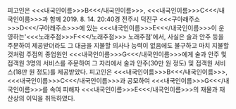 피고인은 <<<내국인이름>>>B<<</내국인이름>>>, <<<내국인이름>>>C<<</내국인이름>>>과 함께 2019. 8. 14. 20:40경 전주시 덕진구 <<<구아래주소>>>D<<</구아래주소>>>에 있는 <<<내국인이름>>>E<<</내국인이름>>>이 운영하는'<<<노래주점>>>F<<</노래주점>>> 노래주점'에서, 사실은 술과 안주 등을 주문하여 제공받더라도 그 대금을 지불할 의사나 능력이 없음에도 불구하고 마치 지불할 것처럼 주점의 종업원인 <<<내국인이름>>>G<<</내국인이름>>>에게 술과 안주 및 접객원 3명의 서비스를 주문하여 그 자리에서 술과 안주(30만 원 정도) 및 접객원 서비스(18만 원 정도)를 제공받았다.
피고인은 <<<내국인이름>>>B<<</내국인이름>>>, <<<내국인이름>>>C<<</내국인이름>>>과 공모하여 <<<내국인이름>>>G<<</내국인이름>>>를 속여 피해자 <<<내국인이름>>>E<<</내국인이름>>>의 재물과 재산상의 이익을 취득하였다.